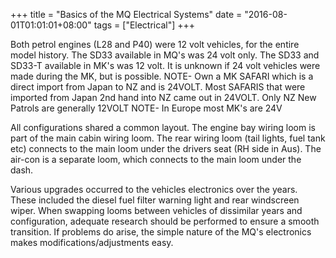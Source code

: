 +++
title = "Basics of the MQ Electrical Systems"
date = "2016-08-01T01:01:01+08:00"
tags = ["Electrical"]
+++

Both petrol engines (L28 and P40) were 12 volt vehicles, for the entire model history.
The SD33 available in MQ's was 24 volt only.
The SD33 and SD33-T available in MK's was 12 volt.
It is unknown if 24 volt vehicles were made during the MK, but is possible. NOTE- Own a MK SAFARI which is a direct import from Japan to NZ and is 24VOLT. Most SAFARIS that were imported from Japan 2nd hand into NZ came out in 24VOLT. Only NZ New Patrols are generally 12VOLT
NOTE- In Europe most MK's are 24V

All configurations shared a common layout.
The engine bay wiring loom is part of the main cabin wiring loom.
The rear wiring loom (tail lights, fuel tank etc) connects to the main loom under the drivers seat (RH side in Aus).
The air-con is a separate loom, which connects to the main loom under the dash.

Various upgrades occurred to the vehicles electronics over the years. These included the diesel fuel filter warning light and rear windscreen wiper. When swapping looms between vehicles of dissimilar years and configuration, adequate research should be performed to ensure a smooth transition. If problems do arise, the simple nature of the MQ's electronics makes modifications/adjustments easy.
